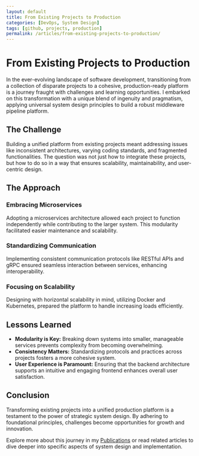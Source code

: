 ```yaml
---
layout: default
title: From Existing Projects to Production
categories: [DevOps, System Design]
tags: [github, projects, production]
permalink: /articles/from-existing-projects-to-production/
---
```


# From Existing Projects to Production

In the ever-evolving landscape of software development, transitioning from a collection of disparate projects to a cohesive, production-ready platform is a journey fraught with challenges and learning opportunities. I embarked on this transformation with a unique blend of ingenuity and pragmatism, applying universal system design principles to build a robust middleware pipeline platform.

## The Challenge

Building a unified platform from existing projects meant addressing issues like inconsistent architectures, varying coding standards, and fragmented functionalities. The question was not just how to integrate these projects, but how to do so in a way that ensures scalability, maintainability, and user-centric design.

## The Approach

### Embracing Microservices

Adopting a microservices architecture allowed each project to function independently while contributing to the larger system. This modularity facilitated easier maintenance and scalability.

### Standardizing Communication

Implementing consistent communication protocols like RESTful APIs and gRPC ensured seamless interaction between services, enhancing interoperability.

### Focusing on Scalability

Designing with horizontal scalability in mind, utilizing Docker and Kubernetes, prepared the platform to handle increasing loads efficiently.

## Lessons Learned

- **Modularity is Key:** Breaking down systems into smaller, manageable services prevents complexity from becoming overwhelming.
- **Consistency Matters:** Standardizing protocols and practices across projects fosters a more cohesive system.
- **User Experience is Paramount:** Ensuring that the backend architecture supports an intuitive and engaging frontend enhances overall user satisfaction.

## Conclusion

Transforming existing projects into a unified production platform is a testament to the power of strategic system design. By adhering to foundational principles, challenges become opportunities for growth and innovation.

Explore more about this journey in my [Publications](https://cdaprod.github.io/publications/) or read related articles to dive deeper into specific aspects of system design and implementation.